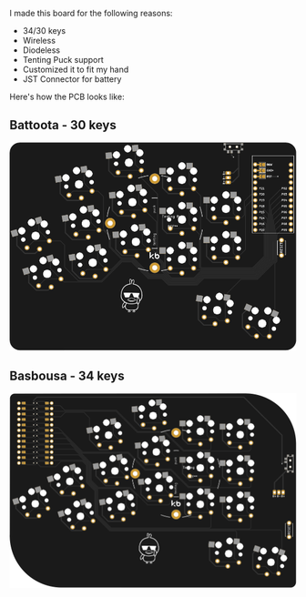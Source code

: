 I made this board for the following reasons:

- 34/30 keys
- Wireless
- Diodeless
- Tenting Puck support
- Customized it to fit my hand
- JST Connector for battery

Here's how the PCB looks like:

## Battoota - 30 keys
![battoota](images/battoota.svg)

## Basbousa - 34 keys
![basbousa](images/basbousa.svg)